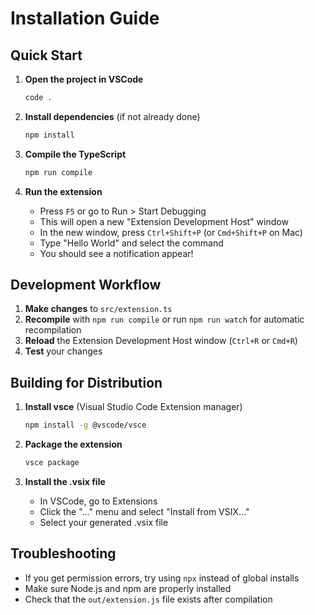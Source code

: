 # Installation Guide

## Quick Start

1. **Open the project in VSCode**
   ```bash
   code .
   ```

2. **Install dependencies** (if not already done)
   ```bash
   npm install
   ```

3. **Compile the TypeScript**
   ```bash
   npm run compile
   ```

4. **Run the extension**
   - Press `F5` or go to Run > Start Debugging
   - This will open a new "Extension Development Host" window
   - In the new window, press `Ctrl+Shift+P` (or `Cmd+Shift+P` on Mac)
   - Type "Hello World" and select the command
   - You should see a notification appear!

## Development Workflow

1. **Make changes** to `src/extension.ts`
2. **Recompile** with `npm run compile` or run `npm run watch` for automatic recompilation
3. **Reload** the Extension Development Host window (`Ctrl+R` or `Cmd+R`)
4. **Test** your changes

## Building for Distribution

1. **Install vsce** (Visual Studio Code Extension manager)
   ```bash
   npm install -g @vscode/vsce
   ```

2. **Package the extension**
   ```bash
   vsce package
   ```

3. **Install the .vsix file**
   - In VSCode, go to Extensions
   - Click the "..." menu and select "Install from VSIX..."
   - Select your generated .vsix file

## Troubleshooting

- If you get permission errors, try using `npx` instead of global installs
- Make sure Node.js and npm are properly installed
- Check that the `out/extension.js` file exists after compilation
